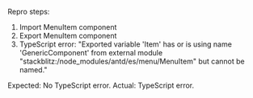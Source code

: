 Repro steps:

1. Import MenuItem component
2. Export MenuItem component
3. TypeScript error: "Exported variable 'Item' has or is using name 'GenericComponent' from external module "stackblitz:/node_modules/antd/es/menu/MenuItem" but cannot be named."

Expected: No TypeScript error.
Actual: TypeScript error.

